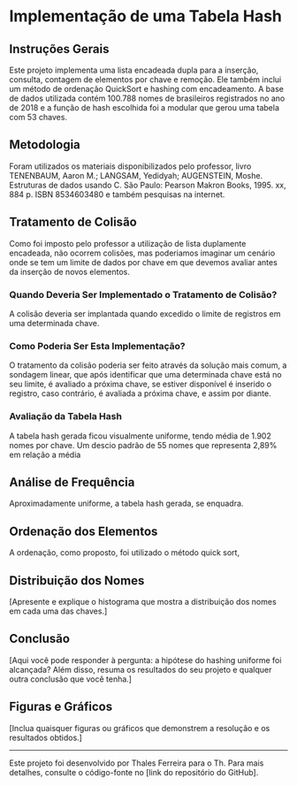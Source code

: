 # Implementação de uma Tabela Hash

## Instruções Gerais

Este projeto implementa uma lista encadeada dupla para a inserção, consulta, contagem de elementos por chave e remoção. Ele também inclui um método de ordenação QuickSort e hashing com encadeamento. A base de dados utilizada contém 100.788 nomes de brasileiros registrados no ano de 2018 e a função de hash escolhida foi a modular que gerou uma tabela com 53 chaves.

## Metodologia

Foram utilizados os materiais disponibilizados pelo professor, livro TENENBAUM, Aaron M.; LANGSAM, Yedidyah; AUGENSTEIN, Moshe. Estruturas de dados usando C. São Paulo: Pearson Makron Books, 1995. xx, 884 p. ISBN 8534603480 e também pesquisas na internet.

## Tratamento de Colisão

Como foi imposto pelo professor a utilização de lista duplamente encadeada, não ocorrem colisões, mas poderiamos imaginar um cenário onde se tem um limite de dados por chave em que devemos avaliar antes da inserção de novos elementos.

### Quando Deveria Ser Implementado o Tratamento de Colisão?

A colisão deveria ser implantada quando excedido o limite de registros em uma determinada chave.

### Como Poderia Ser Esta Implementação?

O tratamento da colisão poderia ser feito através da solução mais comum, a sondagem linear, que após identificar que uma determinada chave está no seu limite, é avaliado a próxima chave, se estiver disponível é inserido o registro, caso contrário, é avaliada a próxima chave, e assim por diante.

### Avaliação da Tabela Hash

A tabela hash gerada ficou visualmente uniforme, tendo média de 1.902 nomes por chave. Um descio padrão de 55 nomes que representa 2,89% em relação a média

## Análise de Frequência

Aproximadamente uniforme, a tabela hash gerada, se enquadra.

## Ordenação dos Elementos

A ordenação, como proposto, foi utilizado o método quick sort,

## Distribuição dos Nomes

[Apresente e explique o histograma que mostra a distribuição dos nomes em cada uma das chaves.]

## Conclusão

[Aqui você pode responder à pergunta: a hipótese do hashing uniforme foi alcançada? Além disso, resuma os resultados do seu projeto e qualquer outra conclusão que você tenha.]

## Figuras e Gráficos

[Inclua quaisquer figuras ou gráficos que demonstrem a resolução e os resultados obtidos.]

---

Este projeto foi desenvolvido por Thales Ferreira para o Th. Para mais detalhes, consulte o código-fonte no [link do repositório do GitHub].
